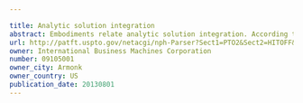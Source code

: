 ```yaml
---

title: Analytic solution integration
abstract: Embodiments relate analytic solution integration. According to an aspect, a method for analytic solution integration includes establishing an engine abstraction layer configured to interface with a plurality of analytic engines associated with a plurality of models. A services layer is interfaced with the engine abstraction layer to provide a communication interface to invoke the analytic engines associated with the models. A user interface is provided to the services layer. The user interface is configured to define an analytic solution as an executable sequence of one or more of the models.
url: http://patft.uspto.gov/netacgi/nph-Parser?Sect1=PTO2&Sect2=HITOFF&p=1&u=%2Fnetahtml%2FPTO%2Fsearch-adv.htm&r=1&f=G&l=50&d=PALL&S1=09105001&OS=09105001&RS=09105001
owner: International Business Machines Corporation
number: 09105001
owner_city: Armonk
owner_country: US
publication_date: 20130801
---
```

